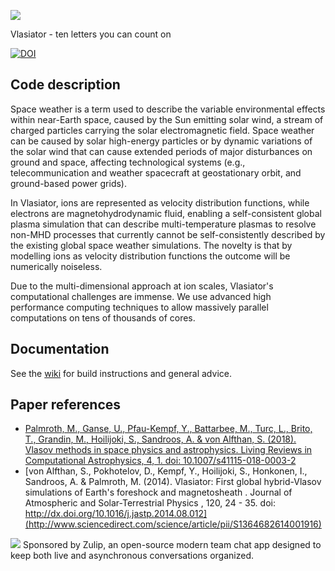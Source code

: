 
![](https://github.com/fmihpc/vlasiator/blob/master/doc/artwork/logo_black.png?raw=true)

Vlasiator - ten letters you can count on

[![DOI](https://zenodo.org/badge/DOI/10.5281/zenodo.6782211.svg)](https://doi.org/10.5281/zenodo.6782211) 

## Code description
Space weather is a term used to describe the variable environmental effects within near-Earth space, caused by the Sun emitting solar wind, a stream of charged particles carrying the solar electromagnetic field. Space weather can be caused by solar high-energy particles or by dynamic variations of the solar wind that can cause extended periods of major disturbances on ground and space, affecting technological systems (e.g., telecommunication and weather spacecraft at geostationary orbit, and ground-based power grids).

In Vlasiator, ions are represented as velocity distribution functions, while electrons are magnetohydrodynamic fluid, enabling a self-consistent global plasma simulation that can describe multi-temperature plasmas to resolve non-MHD processes that currently cannot be self-consistently described by the existing global space weather simulations. The novelty is that by modelling ions as velocity distribution functions the outcome will be numerically noiseless. 

Due to the multi-dimensional approach at ion scales, Vlasiator's computational challenges are immense. We use advanced high performance computing techniques to allow massively parallel computations on tens of thousands of cores.

## Documentation
See the [wiki](https://github.com/fmihpc/vlasiator/wiki) for build instructions and general advice.

## Paper references
- [Palmroth, M., Ganse, U., Pfau-Kempf, Y., Battarbee, M., Turc, L., Brito, T., Grandin, M., Hoilijoki, S., Sandroos, A. & von Alfthan, S. (2018). Vlasov methods in space physics and astrophysics. Living Reviews in Computational Astrophysics, 4, 1. doi: 10.1007/s41115-018-0003-2](https://link.springer.com/article/10.1007/s41115-018-0003-2)
- [von Alfthan, S., Pokhotelov, D., Kempf, Y., Hoilijoki, S., Honkonen, I., Sandroos, A. & Palmroth, M. (2014). Vlasiator: First global hybrid-Vlasov simulations of Earth's foreshock and magnetosheath . Journal of Atmospheric and Solar-Terrestrial Physics , 120, 24 - 35. doi: http://dx.doi.org/10.1016/j.jastp.2014.08.012](http://www.sciencedirect.com/science/article/pii/S1364682614001916)

[![](https://github.com/zulip/zulip/blob/main/static/images/logo/zulip-icon-128x128.png)](https://zulip.com) Sponsored by Zulip, an open-source modern team chat app designed to keep both live and asynchronous conversations organized.
